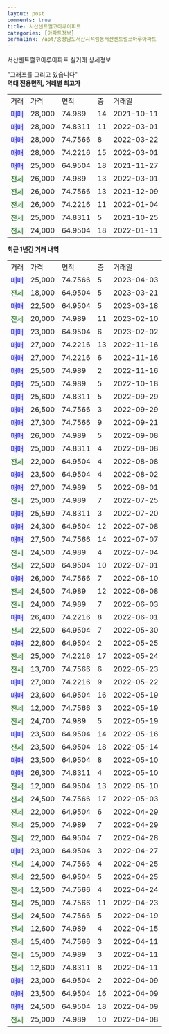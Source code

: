 ```yaml
---
layout: post
comments: true
title: 서산센트럴코아루아파트
categories: [아파트정보]
permalink: /apt/충청남도서산시석림동서산센트럴코아루아파트
---
```


서산센트럴코아루아파트 실거래 상세정보

<script type="text/javascript">
  google.charts.load('current', {'packages':['line', 'corechart']});
  google.charts.setOnLoadCallback(drawChart);

  function drawChart() {
    var data = new google.visualization.DataTable();
    data.addColumn('date', '거래일');
    data.addColumn('number', "매매");
    data.addColumn('number', "전세");
    data.addColumn('number', "전매");

    data.addRows([[new Date(Date.parse("2023-04-03")), 25000, null, null], [new Date(Date.parse("2023-03-21")), null, 18000, null], [new Date(Date.parse("2023-03-18")), 22500, null, null], [new Date(Date.parse("2023-02-10")), null, 20000, null], [new Date(Date.parse("2023-02-02")), 23000, null, null], [new Date(Date.parse("2022-11-16")), 27000, null, null], [new Date(Date.parse("2022-11-16")), 27000, null, null], [new Date(Date.parse("2022-11-16")), 25500, null, null], [new Date(Date.parse("2022-10-18")), 25500, null, null], [new Date(Date.parse("2022-09-29")), 25600, null, null], [new Date(Date.parse("2022-09-29")), 26500, null, null], [new Date(Date.parse("2022-09-21")), 27300, null, null], [new Date(Date.parse("2022-09-08")), 26000, null, null], [new Date(Date.parse("2022-08-08")), 25000, null, null], [new Date(Date.parse("2022-08-08")), null, 22000, null], [new Date(Date.parse("2022-08-02")), 23500, null, null], [new Date(Date.parse("2022-08-01")), 27000, null, null], [new Date(Date.parse("2022-07-25")), null, 25000, null], [new Date(Date.parse("2022-07-20")), 25590, null, null], [new Date(Date.parse("2022-07-08")), 24300, null, null], [new Date(Date.parse("2022-07-07")), 27500, null, null], [new Date(Date.parse("2022-07-04")), null, 24500, null], [new Date(Date.parse("2022-07-01")), null, 22500, null], [new Date(Date.parse("2022-06-10")), 26000, null, null], [new Date(Date.parse("2022-06-08")), null, 24500, null], [new Date(Date.parse("2022-06-03")), null, 24000, null], [new Date(Date.parse("2022-06-01")), 26400, null, null], [new Date(Date.parse("2022-05-30")), null, 22500, null], [new Date(Date.parse("2022-05-25")), 22600, null, null], [new Date(Date.parse("2022-05-24")), null, 25000, null], [new Date(Date.parse("2022-05-23")), null, 13700, null], [new Date(Date.parse("2022-05-22")), 27000, null, null], [new Date(Date.parse("2022-05-19")), 23600, null, null], [new Date(Date.parse("2022-05-19")), null, 12000, null], [new Date(Date.parse("2022-05-19")), null, 24700, null], [new Date(Date.parse("2022-05-16")), 23500, null, null], [new Date(Date.parse("2022-05-14")), null, 23500, null], [new Date(Date.parse("2022-05-10")), 23500, null, null], [new Date(Date.parse("2022-05-10")), 26300, null, null], [new Date(Date.parse("2022-05-10")), null, 12000, null], [new Date(Date.parse("2022-05-03")), null, 24500, null], [new Date(Date.parse("2022-04-29")), null, 22000, null], [new Date(Date.parse("2022-04-29")), null, 25000, null], [new Date(Date.parse("2022-04-28")), null, 22000, null], [new Date(Date.parse("2022-04-27")), 23000, null, null], [new Date(Date.parse("2022-04-25")), null, 14000, null], [new Date(Date.parse("2022-04-25")), null, 22500, null], [new Date(Date.parse("2022-04-24")), null, 12500, null], [new Date(Date.parse("2022-04-23")), null, 25000, null], [new Date(Date.parse("2022-04-19")), null, 24500, null], [new Date(Date.parse("2022-04-15")), null, 12600, null], [new Date(Date.parse("2022-04-11")), null, 15400, null], [new Date(Date.parse("2022-04-11")), null, 15000, null], [new Date(Date.parse("2022-04-11")), null, 12600, null], [new Date(Date.parse("2022-04-09")), 23000, null, null], [new Date(Date.parse("2022-04-09")), 23500, null, null], [new Date(Date.parse("2022-04-09")), 24500, null, null], [new Date(Date.parse("2022-04-08")), null, 25000, null]]);

    var options = {
      hAxis: {
        format: 'yyyy/MM/dd'
      },    
      lineWidth: 0,
      pointsVisible: true,    
      title: '최근 1년간 유형별 실거래가 분포',
      legend: { position: 'bottom' }
    };

    var formatter = new google.visualization.NumberFormat({pattern:'###,###'} );
    formatter.format(data, 1);
    formatter.format(data, 2);
    
    setTimeout(function() {
        var chart = new google.visualization.LineChart(document.getElementById('columnchart_material'));
        chart.draw(data, (options));
        document.getElementById('loading').style.display = 'none';
    }, 200);
  }
</script>


<div id="loading" style="z-index:20; display: block; margin-left: 0px">"그래프를 그리고 있습니다"</div>
<div id="columnchart_material" style="width: 95%; margin-left: 0px; display: block"></div>
<!-- contents start -->
<b>역대 전용면적, 거래별 최고가</b>
<table class="sortable">
    <tr>
      <td>거래</td>
      <td>가격</td>
      <td>면적</td>
      <td>층</td>
      <td>거래일</td>
    </tr>
        <tr>
          <td><a style="color: blue">매매</a></td>
          <td>28,000</td>
          <td>74.989</td>
          <td>14</td>
          <td>2021-10-11</td>
        </tr>            <tr>
          <td><a style="color: blue">매매</a></td>
          <td>28,000</td>
          <td>74.8311</td>
          <td>11</td>
          <td>2022-03-01</td>
        </tr>            <tr>
          <td><a style="color: blue">매매</a></td>
          <td>28,000</td>
          <td>74.7566</td>
          <td>8</td>
          <td>2022-03-22</td>
        </tr>            <tr>
          <td><a style="color: blue">매매</a></td>
          <td>28,000</td>
          <td>74.2216</td>
          <td>15</td>
          <td>2022-03-01</td>
        </tr>            <tr>
          <td><a style="color: blue">매매</a></td>
          <td>25,000</td>
          <td>64.9504</td>
          <td>18</td>
          <td>2021-11-27</td>
        </tr>        
        <tr>
              <td><a style="color: darkgreen">전세</a></td>
              <td>26,000</td>
              <td>74.989</td>
              <td>13</td>
              <td>2022-03-01</td>
            </tr>            <tr>
              <td><a style="color: darkgreen">전세</a></td>
              <td>26,000</td>
              <td>74.7566</td>
              <td>13</td>
              <td>2021-12-09</td>
            </tr>            <tr>
              <td><a style="color: darkgreen">전세</a></td>
              <td>26,000</td>
              <td>74.2216</td>
              <td>11</td>
              <td>2022-01-04</td>
            </tr>            <tr>
              <td><a style="color: darkgreen">전세</a></td>
              <td>25,000</td>
              <td>74.8311</td>
              <td>5</td>
              <td>2021-10-25</td>
            </tr>            <tr>
              <td><a style="color: darkgreen">전세</a></td>
              <td>24,000</td>
              <td>64.9504</td>
              <td>18</td>
              <td>2022-01-11</td>
            </tr>        
    
</table>

<b>최근 1년간 거래 내역</b>

<table class="sortable">
    <tr>
      <td>거래</td>
      <td>가격</td>
      <td>면적</td>
      <td>층</td>
      <td>거래일</td>
    </tr>
    <tr>
      <td><a style="color: blue">매매</a></td>
      <td>25,000</td>
      <td>74.7566</td>
      <td>5</td>
      <td>2023-04-03</td>
    </tr>          <tr>
      <td><a style="color: darkgreen">전세</a></td>
      <td>18,000</td>
      <td>64.9504</td>
      <td>5</td>
      <td>2023-03-21</td>
    </tr>          <tr>
      <td><a style="color: blue">매매</a></td>
      <td>22,500</td>
      <td>64.9504</td>
      <td>5</td>
      <td>2023-03-18</td>
    </tr>          <tr>
      <td><a style="color: darkgreen">전세</a></td>
      <td>20,000</td>
      <td>74.989</td>
      <td>11</td>
      <td>2023-02-10</td>
    </tr>          <tr>
      <td><a style="color: blue">매매</a></td>
      <td>23,000</td>
      <td>64.9504</td>
      <td>6</td>
      <td>2023-02-02</td>
    </tr>          <tr>
      <td><a style="color: blue">매매</a></td>
      <td>27,000</td>
      <td>74.2216</td>
      <td>13</td>
      <td>2022-11-16</td>
    </tr>          <tr>
      <td><a style="color: blue">매매</a></td>
      <td>27,000</td>
      <td>74.2216</td>
      <td>6</td>
      <td>2022-11-16</td>
    </tr>          <tr>
      <td><a style="color: blue">매매</a></td>
      <td>25,500</td>
      <td>74.989</td>
      <td>2</td>
      <td>2022-11-16</td>
    </tr>          <tr>
      <td><a style="color: blue">매매</a></td>
      <td>25,500</td>
      <td>74.989</td>
      <td>5</td>
      <td>2022-10-18</td>
    </tr>          <tr>
      <td><a style="color: blue">매매</a></td>
      <td>25,600</td>
      <td>74.8311</td>
      <td>5</td>
      <td>2022-09-29</td>
    </tr>          <tr>
      <td><a style="color: blue">매매</a></td>
      <td>26,500</td>
      <td>74.7566</td>
      <td>3</td>
      <td>2022-09-29</td>
    </tr>          <tr>
      <td><a style="color: blue">매매</a></td>
      <td>27,300</td>
      <td>74.7566</td>
      <td>9</td>
      <td>2022-09-21</td>
    </tr>          <tr>
      <td><a style="color: blue">매매</a></td>
      <td>26,000</td>
      <td>74.989</td>
      <td>5</td>
      <td>2022-09-08</td>
    </tr>          <tr>
      <td><a style="color: blue">매매</a></td>
      <td>25,000</td>
      <td>74.8311</td>
      <td>4</td>
      <td>2022-08-08</td>
    </tr>          <tr>
      <td><a style="color: darkgreen">전세</a></td>
      <td>22,000</td>
      <td>64.9504</td>
      <td>4</td>
      <td>2022-08-08</td>
    </tr>          <tr>
      <td><a style="color: blue">매매</a></td>
      <td>23,500</td>
      <td>64.9504</td>
      <td>4</td>
      <td>2022-08-02</td>
    </tr>          <tr>
      <td><a style="color: blue">매매</a></td>
      <td>27,000</td>
      <td>74.989</td>
      <td>5</td>
      <td>2022-08-01</td>
    </tr>          <tr>
      <td><a style="color: darkgreen">전세</a></td>
      <td>25,000</td>
      <td>74.989</td>
      <td>7</td>
      <td>2022-07-25</td>
    </tr>          <tr>
      <td><a style="color: blue">매매</a></td>
      <td>25,590</td>
      <td>74.8311</td>
      <td>3</td>
      <td>2022-07-20</td>
    </tr>          <tr>
      <td><a style="color: blue">매매</a></td>
      <td>24,300</td>
      <td>64.9504</td>
      <td>12</td>
      <td>2022-07-08</td>
    </tr>          <tr>
      <td><a style="color: blue">매매</a></td>
      <td>27,500</td>
      <td>74.7566</td>
      <td>14</td>
      <td>2022-07-07</td>
    </tr>          <tr>
      <td><a style="color: darkgreen">전세</a></td>
      <td>24,500</td>
      <td>74.989</td>
      <td>4</td>
      <td>2022-07-04</td>
    </tr>          <tr>
      <td><a style="color: darkgreen">전세</a></td>
      <td>22,500</td>
      <td>64.9504</td>
      <td>10</td>
      <td>2022-07-01</td>
    </tr>          <tr>
      <td><a style="color: blue">매매</a></td>
      <td>26,000</td>
      <td>74.7566</td>
      <td>7</td>
      <td>2022-06-10</td>
    </tr>          <tr>
      <td><a style="color: darkgreen">전세</a></td>
      <td>24,500</td>
      <td>74.989</td>
      <td>12</td>
      <td>2022-06-08</td>
    </tr>          <tr>
      <td><a style="color: darkgreen">전세</a></td>
      <td>24,000</td>
      <td>74.989</td>
      <td>7</td>
      <td>2022-06-03</td>
    </tr>          <tr>
      <td><a style="color: blue">매매</a></td>
      <td>26,400</td>
      <td>74.2216</td>
      <td>8</td>
      <td>2022-06-01</td>
    </tr>          <tr>
      <td><a style="color: darkgreen">전세</a></td>
      <td>22,500</td>
      <td>64.9504</td>
      <td>7</td>
      <td>2022-05-30</td>
    </tr>          <tr>
      <td><a style="color: blue">매매</a></td>
      <td>22,600</td>
      <td>64.9504</td>
      <td>2</td>
      <td>2022-05-25</td>
    </tr>          <tr>
      <td><a style="color: darkgreen">전세</a></td>
      <td>25,000</td>
      <td>74.2216</td>
      <td>17</td>
      <td>2022-05-24</td>
    </tr>          <tr>
      <td><a style="color: darkgreen">전세</a></td>
      <td>13,700</td>
      <td>74.7566</td>
      <td>6</td>
      <td>2022-05-23</td>
    </tr>          <tr>
      <td><a style="color: blue">매매</a></td>
      <td>27,000</td>
      <td>74.2216</td>
      <td>9</td>
      <td>2022-05-22</td>
    </tr>          <tr>
      <td><a style="color: blue">매매</a></td>
      <td>23,600</td>
      <td>64.9504</td>
      <td>16</td>
      <td>2022-05-19</td>
    </tr>          <tr>
      <td><a style="color: darkgreen">전세</a></td>
      <td>12,000</td>
      <td>74.7566</td>
      <td>3</td>
      <td>2022-05-19</td>
    </tr>          <tr>
      <td><a style="color: darkgreen">전세</a></td>
      <td>24,700</td>
      <td>74.989</td>
      <td>5</td>
      <td>2022-05-19</td>
    </tr>          <tr>
      <td><a style="color: blue">매매</a></td>
      <td>23,500</td>
      <td>64.9504</td>
      <td>14</td>
      <td>2022-05-16</td>
    </tr>          <tr>
      <td><a style="color: darkgreen">전세</a></td>
      <td>23,500</td>
      <td>64.9504</td>
      <td>18</td>
      <td>2022-05-14</td>
    </tr>          <tr>
      <td><a style="color: blue">매매</a></td>
      <td>23,500</td>
      <td>64.9504</td>
      <td>8</td>
      <td>2022-05-10</td>
    </tr>          <tr>
      <td><a style="color: blue">매매</a></td>
      <td>26,300</td>
      <td>74.8311</td>
      <td>4</td>
      <td>2022-05-10</td>
    </tr>          <tr>
      <td><a style="color: darkgreen">전세</a></td>
      <td>12,000</td>
      <td>64.9504</td>
      <td>13</td>
      <td>2022-05-10</td>
    </tr>          <tr>
      <td><a style="color: darkgreen">전세</a></td>
      <td>24,500</td>
      <td>74.7566</td>
      <td>17</td>
      <td>2022-05-03</td>
    </tr>          <tr>
      <td><a style="color: darkgreen">전세</a></td>
      <td>22,000</td>
      <td>64.9504</td>
      <td>6</td>
      <td>2022-04-29</td>
    </tr>          <tr>
      <td><a style="color: darkgreen">전세</a></td>
      <td>25,000</td>
      <td>74.989</td>
      <td>7</td>
      <td>2022-04-29</td>
    </tr>          <tr>
      <td><a style="color: darkgreen">전세</a></td>
      <td>22,000</td>
      <td>64.9504</td>
      <td>7</td>
      <td>2022-04-28</td>
    </tr>          <tr>
      <td><a style="color: blue">매매</a></td>
      <td>23,000</td>
      <td>64.9504</td>
      <td>3</td>
      <td>2022-04-27</td>
    </tr>          <tr>
      <td><a style="color: darkgreen">전세</a></td>
      <td>14,000</td>
      <td>74.7566</td>
      <td>4</td>
      <td>2022-04-25</td>
    </tr>          <tr>
      <td><a style="color: darkgreen">전세</a></td>
      <td>22,500</td>
      <td>64.9504</td>
      <td>5</td>
      <td>2022-04-25</td>
    </tr>          <tr>
      <td><a style="color: darkgreen">전세</a></td>
      <td>12,500</td>
      <td>74.7566</td>
      <td>4</td>
      <td>2022-04-24</td>
    </tr>          <tr>
      <td><a style="color: darkgreen">전세</a></td>
      <td>25,000</td>
      <td>74.7566</td>
      <td>11</td>
      <td>2022-04-23</td>
    </tr>          <tr>
      <td><a style="color: darkgreen">전세</a></td>
      <td>24,500</td>
      <td>74.7566</td>
      <td>5</td>
      <td>2022-04-19</td>
    </tr>          <tr>
      <td><a style="color: darkgreen">전세</a></td>
      <td>12,600</td>
      <td>74.989</td>
      <td>4</td>
      <td>2022-04-15</td>
    </tr>          <tr>
      <td><a style="color: darkgreen">전세</a></td>
      <td>15,400</td>
      <td>74.7566</td>
      <td>3</td>
      <td>2022-04-11</td>
    </tr>          <tr>
      <td><a style="color: darkgreen">전세</a></td>
      <td>15,000</td>
      <td>74.989</td>
      <td>3</td>
      <td>2022-04-11</td>
    </tr>          <tr>
      <td><a style="color: darkgreen">전세</a></td>
      <td>12,600</td>
      <td>74.8311</td>
      <td>8</td>
      <td>2022-04-11</td>
    </tr>          <tr>
      <td><a style="color: blue">매매</a></td>
      <td>23,000</td>
      <td>64.9504</td>
      <td>2</td>
      <td>2022-04-09</td>
    </tr>          <tr>
      <td><a style="color: blue">매매</a></td>
      <td>23,500</td>
      <td>64.9504</td>
      <td>16</td>
      <td>2022-04-09</td>
    </tr>          <tr>
      <td><a style="color: blue">매매</a></td>
      <td>24,500</td>
      <td>64.9504</td>
      <td>18</td>
      <td>2022-04-09</td>
    </tr>          <tr>
      <td><a style="color: darkgreen">전세</a></td>
      <td>25,000</td>
      <td>74.989</td>
      <td>10</td>
      <td>2022-04-08</td>
    </tr>      </table>
<!-- contents end -->    

